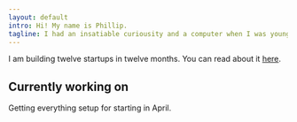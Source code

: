 ```yaml
---
layout: default
intro: Hi! My name is Phillip.
tagline: I had an insatiable curiousity and a computer when I was young. The combination led to basic scripting, multiple WordPress sites, and now a full time career as a software developer.
---
```

I am building twelve startups in twelve months. You can read about it <a href="http://link">here</a>.

## Currently working on
Getting everything setup for starting in April.